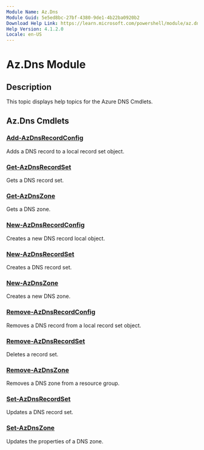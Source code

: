 ```yaml
---
Module Name: Az.Dns
Module Guid: 5e5ed8bc-27bf-4380-9de1-4b22ba0920b2
Download Help Link: https://learn.microsoft.com/powershell/module/az.dns
Help Version: 4.1.2.0
Locale: en-US
---
```


# Az.Dns Module
## Description
This topic displays help topics for the Azure DNS Cmdlets.

## Az.Dns Cmdlets
### [Add-AzDnsRecordConfig](Add-AzDnsRecordConfig.md)
Adds a DNS record to a local record set object.

### [Get-AzDnsRecordSet](Get-AzDnsRecordSet.md)
Gets a DNS record set.

### [Get-AzDnsZone](Get-AzDnsZone.md)
Gets a DNS zone.

### [New-AzDnsRecordConfig](New-AzDnsRecordConfig.md)
Creates a new DNS record local object.

### [New-AzDnsRecordSet](New-AzDnsRecordSet.md)
Creates a DNS record set.

### [New-AzDnsZone](New-AzDnsZone.md)
Creates a new DNS zone.

### [Remove-AzDnsRecordConfig](Remove-AzDnsRecordConfig.md)
Removes a DNS record from a local record set object.

### [Remove-AzDnsRecordSet](Remove-AzDnsRecordSet.md)
Deletes a record set.

### [Remove-AzDnsZone](Remove-AzDnsZone.md)
Removes a DNS zone from a resource group.

### [Set-AzDnsRecordSet](Set-AzDnsRecordSet.md)
Updates a DNS record set.

### [Set-AzDnsZone](Set-AzDnsZone.md)
Updates the properties of a DNS zone.

